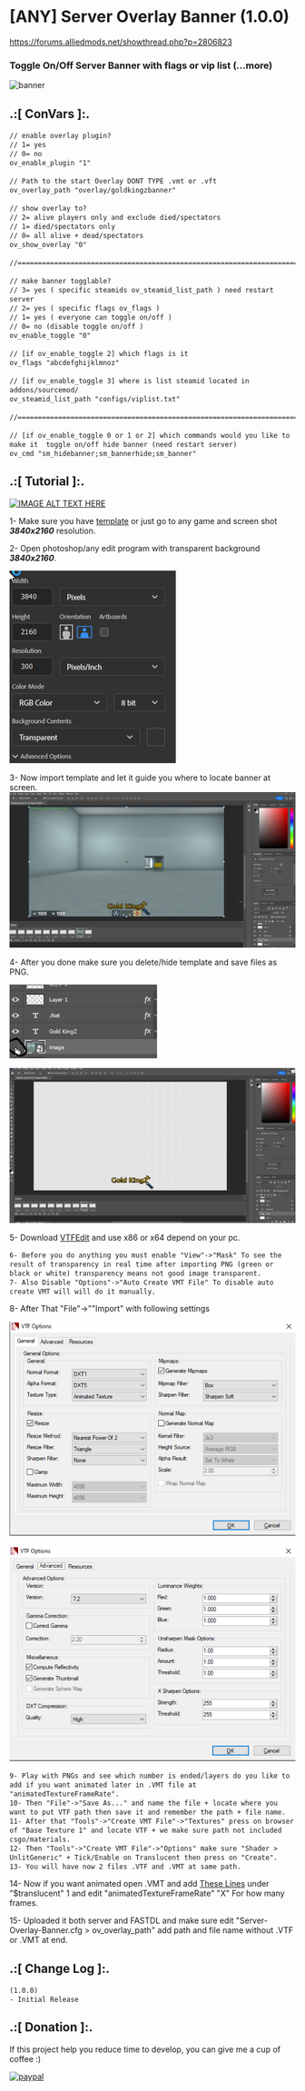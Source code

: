 # [ANY] Server Overlay Banner (1.0.0)
https://forums.alliedmods.net/showthread.php?p=2806823

### Toggle On/Off Server Banner with flags or vip list (...more)

![banner](https://github.com/oqyh/Server-Overlay-Banner/assets/48490385/1dc63c23-25f9-4ea2-a302-ca93270986df)


## .:[ ConVars ]:.
```
// enable overlay plugin?
// 1= yes
// 0= no
ov_enable_plugin "1"

// Path to the start Overlay DONT TYPE .vmt or .vft
ov_overlay_path "overlay/goldkingzbanner"

// show overlay to?
// 2= alive players only and exclude died/spectators
// 1= died/spectators only
// 0= all alive + dead/spectators
ov_show_overlay "0"

//==========================================================================================

// make banner togglable?
// 3= yes ( specific steamids ov_steamid_list_path ) need restart server
// 2= yes ( specific flags ov_flags )
// 1= yes ( everyone can toggle on/off )
// 0= no (disable toggle on/off )
ov_enable_toggle "0"

// [if ov_enable_toggle 2] which flags is it
ov_flags "abcdefghijklmnoz"

// [if ov_enable_toggle 3] where is list steamid located in addons/sourcemod/
ov_steamid_list_path "configs/viplist.txt"

//==========================================================================================

// [if ov_enable_toggle 0 or 1 or 2] which commands would you like to make it  toggle on/off hide banner (need restart server)
ov_cmd "sm_hidebanner;sm_bannerhide;sm_banner"
```

## .:[ Tutorial ]:.


[![IMAGE ALT TEXT HERE](https://img.youtube.com/vi/cV-qOZvUrhI/0.jpg)](https://www.youtube.com/watch?v=cV-qOZvUrhI)


1- Make sure you have [template](https://github.com/oqyh/Server-Overlay-Banner/blob/main/img/template%20.png) or just go to any game and screen shot ***3840x2160*** resolution.

2- Open photoshop/any edit program with transparent background ***3840x2160***.

![alt text](https://github.com/oqyh/Server-Overlay-Banner/blob/main/img/projectres.png)

3- Now import template and let it guide you where to locate banner at screen.
![alt text](https://github.com/oqyh/Server-Overlay-Banner/blob/main/img/lineup.png)

4- After you done make sure you delete/hide template and save files as PNG.

![alt text](https://github.com/oqyh/Server-Overlay-Banner/blob/main/img/lineup2.png)

![alt text](https://github.com/oqyh/Server-Overlay-Banner/blob/main/img/lineup3.png)

5- Download [VTFEdit](https://github.com/NeilJed/VTFLib) and use x86 or x64 depend on your pc.
```
6- Before you do anything you must enable "View"->"Mask" To see the result of transparency in real time after importing PNG (green or black or white) transparency means not good image transparent.
7- Also Disable "Options"->"Auto Create VMT File" To disable auto create VMT will will do it manually.
```
8- After That "File"->""Import" with following settings

![alt text](https://github.com/oqyh/Server-Overlay-Banner/blob/main/img/VTFEdit-1.png)

![alt text](https://github.com/oqyh/Server-Overlay-Banner/blob/main/img/VTFEdit-2.png)

```
9- Play with PNGs and see which number is ended/layers do you like to add if you want animated later in .VMT file at "animatedTextureFrameRate".
10- Then "File"->"Save As..." and name the file + locate where you want to put VTF path then save it and remember the path + file name.
11- After that "Tools"->"Create VMT File"->"Textures" press on browser of "Base Texture 1" and locate VTF + we make sure path not included csgo/materials.
12- Then "Tools"->"Create VMT File"->"Options" make sure "Shader > UnlitGeneric" + Tick/Enable on Translucent then press on "Create".
13- You will have now 2 files .VTF and .VMT at same path.
```

14- Now if you want animated open .VMT and add [These Lines](https://github.com/oqyh/Server-Overlay-Banner/blob/main/img/Animated%20VTF.txt) under "$translucent" 1 and edit "animatedTextureFrameRate" "X" For how many frames.

15- Uploaded it both server and FASTDL and make sure edit "Server-Overlay-Banner.cfg > ov_overlay_path" add path and file name without .VTF or .VMT at end.


## .:[ Change Log ]:.
```
(1.0.0)
- Initial Release
```

## .:[ Donation ]:.

If this project help you reduce time to develop, you can give me a cup of coffee :)

[![paypal](https://www.paypalobjects.com/en_US/i/btn/btn_donateCC_LG.gif)](https://paypal.me/oQYh)
